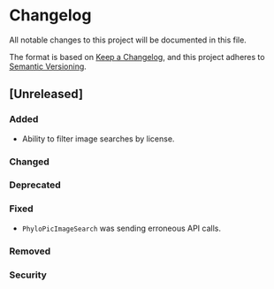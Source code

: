 # Changelog

All notable changes to this project will be documented in this file.

The format is based on [Keep a Changelog](https://keepachangelog.com/en/1.0.0/),
and this project adheres to [Semantic Versioning](https://semver.org/spec/v2.0.0.html).

## [Unreleased]

### Added

- Ability to filter image searches by license.

### Changed

### Deprecated

### Fixed

-   `PhyloPicImageSearch` was sending erroneous API calls.

### Removed

### Security
